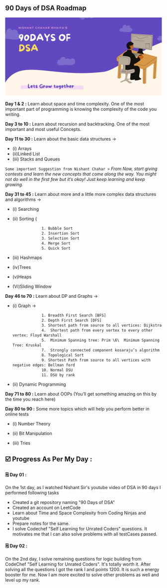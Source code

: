 ## 90 Days of DSA Roadmap
<img src = "Images/Banner.png">

**Day 1 & 2 :**  Learn about space and time complexity. One of the most important part of programming is knowing the complexity of the code you writing. 

**Day 3 to 10 :** Learn about recursion and backtracking. One of the most important and most useful
Concepts.

**Day 11 to 30 :**  Learn about the basic data structures ->  

* (i) Arrays 
* (ii)Linked List 
* (iii) Stacks and Queues



```Some important Suggestion from Nishant Chahar >``` *From Now, start giving contests and learn the new concepts that come along the way.
                         You might not do well in the first few but it’s okay! Just keep learning and keep growing.*

**Day 31 to 45 :** Learn about more and a little more complex data structures and algorithms ->

* (i) Searching

* (ii) Sorting { 

                   1. Bubble Sort
                   2. Insertion Sort
                   3. Selection Sort
                   4. Merge Sort
                   5. Quick Sort
                   
* (iii) Hashmaps

* (iv)Trees 

* (v)Heaps 

* (Vi)Sliding Window

**Day 46 to 70 :**  Learn about DP and Graphs ->  

* (i) Graph -> 


                   1. Breadth First Search [BFS]  
                   2. Depth First Search [DFS] 
                   3. Shortest path from source to all vertices: Dijkstra 
                   4.  Shortest path from every vertex to every other vertex: Floyd Warshall 
                   5.  Minimum Spanning tree: Prim \6\  Minimum Spanning Tree: Kruskal  
                   7.  Strongly connected component kosaraju’s algorithm 
                   8. Topological Sort  
                   9. Shortest Path from source to all vertices with negative edges: Bellman ford   
                   10. Normal DSU   
                   11. DSU by rank


* (ii) Dynamic Programming 



**Day 71 to 80 :**  Learn about OOPs (You’ll get something amazing on this by the time you reach here)


**Day 80 to 90 :**  Some more topics which will help you perform better in online tests 

* (i) Number Theory 

* (ii) Bit Manipulation

* (iii) Tries<br>

## ☑️  Progress As Per My Day :

#### 🗒️ Day 01 :
On the 1st day, as I watched Nishant Sir's youtube video of DSA in 90 days I performed following tasks <br>
* Created a git repository naming "90 Days of DSA"
* Created an account on LeetCode
* Learn about Time and Space Complexity from Coding Ninjas and youtube
* Prepare notes for the same.
* I solve Codechef "Self Learning for Unrated Coders" questions. It motivates me that I can also solve problems with all testCases passed.

#### 🗒️ Day 02 :
On the 2nd day, I solve remaining questions for logic building from CodeChef "Self Learning for Unrated Coders". It's totally worth it.
After solving all the questions I got the rank I and points 1200. It is such a energy booster for me. Now I am more excited to solve other problems as well and level up my rank.

